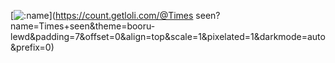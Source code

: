 <!--<a href="https://github.com/anuraghazra/github-readme-stats"><img align="top" alt="My Projects" src="https://github-readme-stats.vercel.app/api/top-langs/?username=MiauDona&layout=pie&hide_border=true&langs_count=10&size_weight=0.5&count_weight=0.5&theme=midnight-purple">
<img align="center" alt="Stats" src="https://github-readme-stats.vercel.app/api?username=MiauDona&show_icons=true&include_all_commits=true&hide_border=true&number_format=long&show=reviews&theme=midnight-purple"></a> -->
[![:name](https://count.getloli.com/@:name)](https://count.getloli.com/@Times seen?name=Times+seen&theme=booru-lewd&padding=7&offset=0&align=top&scale=1&pixelated=1&darkmode=auto&prefix=0)
 <a href="https://github.com/anuraghazra/github-readme-stats">
 </a> 

